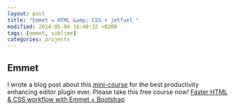 ```yaml
---
layout: post
title: "Emmet = HTML &amp; CSS + jetfuel "
modified: 2014-05-04 18:49:32 +0200
tags: [emmet, sublime]
categories: projects
---
```




<h2 id="emmet">Emmet</h2>
<p>I wrote a blog post about this <a href="https://www.udemy.com/emmet-video-tutorials/">mini-course</a> for the best productivity enhancing editor plugin ever.  Please take this free course now! <a href="http://ric.mclaughlin.today/prj_html5_emmet/">Faster HTML &amp; CSS workflow with Emmet + Bootstrap</a></p>